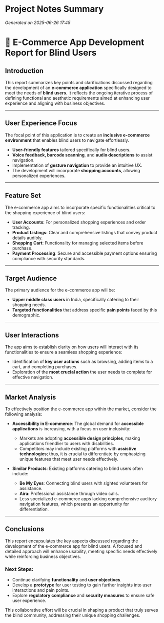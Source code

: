 # Project Notes Summary

*Generated on 2025-06-26 17:45*

# 🌟 E-Commerce App Development Report for Blind Users

## **Introduction**
This report summarizes key points and clarifications discussed regarding the development of an **e-commerce application** specifically designed to meet the needs of **blind users**. It reflects the ongoing iterative process of defining functional and aesthetic requirements aimed at enhancing user experience and aligning with business objectives.

---

## **User Experience Focus**
The focal point of this application is to create an **inclusive e-commerce environment** that enables blind users to navigate effortlessly.

- **User-friendly features** tailored specifically for blind users.
- **Voice feedback, barcode scanning**, and **audio descriptions** to assist navigation.
- Implementation of **gesture navigation** to provide an intuitive UX.
- The development will incorporate **shopping accounts**, allowing personalized experiences.

---

## **Feature Set**
The e-commerce app aims to incorporate specific functionalities critical to the shopping experience of blind users:

- **User Accounts**: For personalized shopping experiences and order tracking.
- **Product Listings**: Clear and comprehensive listings that convey product details audibly.
- **Shopping Cart**: Functionality for managing selected items before purchase.
- **Payment Processing**: Secure and accessible payment options ensuring compliance with security standards.
  
---

## **Target Audience**
The primary audience for the e-commerce app will be:

- **Upper middle class users** in India, specifically catering to their shopping needs.
- **Targeted functionalities** that address specific **pain points** faced by this demographic.

---

## **User Interactions**
The app aims to establish clarity on how users will interact with its functionalities to ensure a seamless shopping experience:

- Identification of **key user actions** such as browsing, adding items to a cart, and completing purchases.
- Exploration of the **most crucial action** the user needs to complete for effective navigation.
  
---

## **Market Analysis**
To effectively position the e-commerce app within the market, consider the following analysis:

- **Accessibility in E-commerce**: The global demand for **accessible applications** is increasing, with a focus on user inclusivity:
  - Markets are adopting **accessible design principles**, making applications friendlier to users with disabilities.
  - Competitors may include existing platforms with **assistive technologies**; thus, it is crucial to differentiate by emphasizing unique features that meet user needs effectively.

- **Similar Products**: Existing platforms catering to blind users often include:
  - **Be My Eyes**: Connecting blind users with sighted volunteers for assistance.
  - **Aira**: Professional assistance through video calls.
  - Less specialized e-commerce apps lacking comprehensive auditory navigation features, which presents an opportunity for differentiation.

---

## **Conclusions**
This report encapsulates the key aspects discussed regarding the development of the e-commerce app for blind users. A focused and detailed approach will enhance usability, meeting specific needs effectively while reinforcing business objectives. 

### **Next Steps:**
- Continue clarifying **functionality** and **user objectives**.
- Develop a **prototype** for user testing to gain further insights into user interactions and pain points.
- Explore **regulatory compliance** and **security measures** to ensure safe user experience. 

This collaborative effort will be crucial in shaping a product that truly serves the blind community, addressing their unique shopping challenges. 